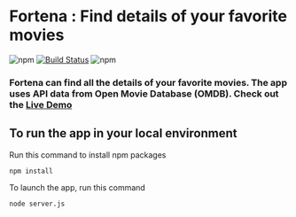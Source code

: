 # Fortena : Find details of your favorite movies  
![npm](https://img.shields.io/badge/version-1.0.0.0-brightgreen.svg)  [![Build Status](https://img.shields.io/travis/USER/REPO.svg)](https://travis-ci.org/zweack/Fortena)  ![npm](https://img.shields.io/npm/v/npm.svg)  

### Fortena can find all the details of your  favorite movies. The app uses API data from Open Movie Database (OMDB). Check out the **[Live Demo](https://fortena.herokuapp.com)**

## To run the app in your local environment

Run this command to install npm packages

```
npm install
```

To launch the app, run this command

```
node server.js 
```


